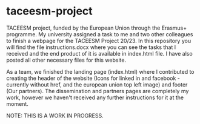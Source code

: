 # taceesm-project
TACEESM project, funded by the European Union through the Erasmus+ programme. My university assigned a task to me and two other colleagues to finish a webpage for the TACEESM Project 20/23. 
In this repository you will find the file instructions.docx where you can see the tasks that I received and the end product of it is available in index.html file. I have also posted all other necessary files for this website.

As a team, we finished the landing page (index.html) where I contributed to creating the header of the website (Icons for linked in and facebook - currently without href, and the european union top left image) and footer (Our partners). 
The dissemination and partners pages are completely my work, however we haven't received any further instructions for it at the moment.

NOTE: THIS IS A WORK IN PROGRESS.

